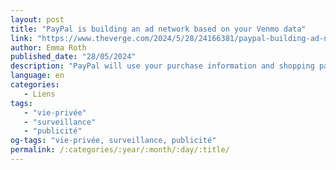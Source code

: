 ```yaml
---
layout: post
title: "PayPal is building an ad network based on your Venmo data"
link: "https://www.theverge.com/2024/5/28/24166381/paypal-building-ad-network-transaction-data"
author: Emma Roth
published_date: "28/05/2024"
description: "PayPal will use your purchase information and shopping patterns to sell targeted ads."
language: en
categories:
   - Liens
tags:
   - "vie-privée"
   - "surveillance"
   - "publicité"
og-tags: "vie-privée, surveillance, publicité"
permalink: /:categories/:year/:month/:day/:title/
---
```

